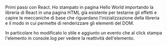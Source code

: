 Primi passi con React. Ho stampato in pagina Hello World importando la libreria di React in una pagina HTML già esistente per testarne gli 
effetti e capire le meccaniche di base che riguardano l'inizializzazione della libreria e il modo in cui permette di renderizzare gli elementi del DOM.

In particolare ho modificato lo stile e aggiunto un evento che al click stampa l'elemento in console.log per vedere la reattività dell'elemento.
